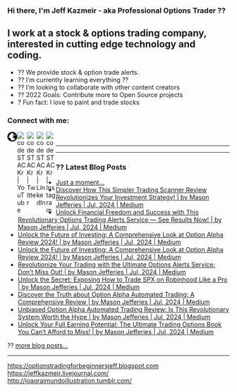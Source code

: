 

<!--
**jeffkazmeir/jeffkazmeir** is a ✨ _special_ ✨ repository because its `README.md` (this file) appears on your GitHub profile.

Here are some ideas to get you started:

- 🔭 I’m currently working on ...
- 🌱 I’m currently learning ...
- 👯 I’m looking to collaborate on ...
- 🤔 I’m looking for help with ...
- 💬 Ask me about ...
- 📫 How to reach me: ...
- 😄 Pronouns: ...
- ⚡ Fun fact: ...
-->
### Hi there, I'm Jeff Kazmeir - aka Professional Options Trader ??
## I work at a stock & options trading company, interested in cutting edge technology and coding.

- ?? We provide stock & option trade alerts.
- ?? I’m currently learning everything ??
- ?? I’m looking to collaborate with other content creators
- ?? 2022 Goals: Contribute more to Open Source projects
- ? Fun fact: I love to paint and trade stocks


### Connect with me:

[<img align="left" alt="codeSTACKr.com" width="22px" src="https://raw.githubusercontent.com/iconic/open-iconic/master/svg/globe.svg" />][website]
[<img align="left" alt="codeSTACKr | YouTube" width="22px" src="https://cdn.jsdelivr.net/npm/simple-icons@v3/icons/youtube.svg" />][youtube]
[<img align="left" alt="codeSTACKr | Twitter" width="22px" src="https://cdn.jsdelivr.net/npm/simple-icons@v3/icons/twitter.svg" />][twitter]
[<img align="left" alt="codeSTACKr | LinkedIn" width="22px" src="https://cdn.jsdelivr.net/npm/simple-icons@v3/icons/linkedin.svg" />][linkedin]
[<img align="left" alt="codeSTACKr | Instagram" width="22px" src="https://cdn.jsdelivr.net/npm/simple-icons@v3/icons/instagram.svg" />][instagram]

<br />

---

---

### ?? Latest Blog Posts

<!-- BLOG-POST-LIST:START -->
- [Just a moment...](https://medium.com/@tradingoptionsforbeginners/discover-the-secret-to-explosive-profits-with-the-1-best-options-trading-alert-service-93690ddbc7c4?source=ifttt--------------3)
- [Discover How This Simpler Trading Scanner Review Revolutionizes Your Investment Strategy! | by Mason Jefferies | Jul, 2024 | Medium](https://tradingoptionsforbeginners.medium.com/discover-how-this-simpler-trading-scanner-review-revolutionizes-your-investment-strategy-24f4d4be6934?source=ifttt--------------3)
- [Unlock Financial Freedom and Success with This Revolutionary Options Trading Alerts Service — See Results Now! | by Mason Jefferies | Jul, 2024 | Medium](https://tradingoptionsforbeginners.medium.com/unlock-financial-freedom-and-success-with-this-revolutionary-options-trading-alerts-service-see-d3a08ab805e5?source=ifttt--------------3)
- [Unlock the Future of Investing: A Comprehensive Look at Option Alpha Review 2024! | by Mason Jefferies | Jul, 2024 | Medium](https://tradingoptionsforbeginners.medium.com/unlock-the-future-of-investing-a-comprehensive-look-at-option-alpha-review-2024-77b5efdddf36?source=ifttt--------------3)
- [Unlock the Future of Investing: A Comprehensive Look at Option Alpha Review 2024! | by Mason Jefferies | Jul, 2024 | Medium](https://tradingoptionsforbeginners.medium.com/unlock-the-future-of-investing-a-comprehensive-look-at-option-alpha-review-2024-22b181cae450?source=ifttt--------------3)
- [Revolutionize Your Trading with the Ultimate Options Alerts Service: Don’t Miss Out! | by Mason Jefferies | Jul, 2024 | Medium](https://tradingoptionsforbeginners.medium.com/revolutionize-your-trading-with-the-ultimate-options-alerts-service-dont-miss-out-e060e14316fc?source=ifttt--------------3)
- [Unlock the Secret: Exposing How to Trade SPX on Robinhood Like a Pro | by Mason Jefferies | Jul, 2024 | Medium](https://tradingoptionsforbeginners.medium.com/unlock-the-secret-exposing-how-to-trade-spx-on-robinhood-like-a-pro-9b91ccb18826?source=ifttt--------------3)
- [Discover the Truth about Option Alpha Automated Trading: A Comprehensive Review | by Mason Jefferies | Jul, 2024 | Medium](https://tradingoptionsforbeginners.medium.com/discover-the-truth-about-option-alpha-automated-trading-a-comprehensive-review-925395e34513?source=ifttt--------------3)
- [Unbiased Option Alpha Automated Trading Review: Is This Revolutionary System Worth the Hype | by Mason Jefferies | Jul, 2024 | Medium](https://tradingoptionsforbeginners.medium.com/unbiased-option-alpha-automated-trading-review-is-this-revolutionary-system-worth-the-hype-991ff985594d?source=ifttt--------------3)
- [Unlock Your Full Earning Potential: The Ultimate Trading Options Book You Can’t Afford to Miss! | by Mason Jefferies | Jul, 2024 | Medium](https://tradingoptionsforbeginners.medium.com/unlock-your-full-earning-potential-the-ultimate-trading-options-book-you-cant-afford-to-miss-5706d80736fc?source=ifttt--------------3)
<!-- BLOG-POST-LIST:END -->

?? [more blog posts...](https://theministerofcapitalism.com/blog/)

---


[website]: https://kingtradingsystems.com/blog/
[twitter]: https://twitter.com/optionstradejef
[youtube]: https://www.youtube.com/channel/UCEo82TuA0YdbXyO2oPecIHQ
[instagram]: https://tradingoptionsforbeginners.medium.com
[linkedin]: https://ca.linkedin.com/in/theministerofcapitalism
 https://optionstradingforbeginnersjeff.blogspot.com
 https://jeffkazmeir.livejournal.com/
 http://joaoraimundoillustration.tumblr.com/



